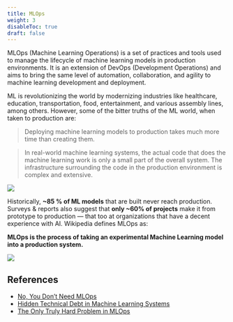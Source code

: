 ```yaml
---
title: MLOps
weight: 3
disableToc: true
draft: false
---
```


MLOps (Machine Learning Operations) is a set of practices and tools used to manage the lifecycle of machine learning models in production environments. It is an extension of DevOps (Development Operations) and aims to bring the same level of automation, collaboration, and agility to machine learning development and deployment.


ML is revolutionizing the world by modernizing industries like healthcare, education, transportation, food, entertainment, and various assembly lines, among others. However, some of the bitter truths of the ML world, when taken to production are:

> Deploying machine learning models to production takes much more time than creating them.

> In real-world machine learning systems, the actual code that does the machine learning work is only a small part of the overall system. The infrastructure surrounding the code in the production environment is complex and extensive.

![](https://raw.githubusercontent.com/aaubs/ds-master/main/data/Images/HIddenTechnicalDebtinML.jpg)

Historically, **~85 % of ML models** that are built never reach production. Surveys & reports also suggest that **only ~60% of projects** make it from prototype to production — that too at organizations that have a decent experience with AI.
Wikipedia defines MLOps as:

**MLOps is the process of taking an experimental Machine Learning model into a production system.**


![](https://raw.githubusercontent.com/aaubs/ds-master/main/data/Images/ML_Ops_Venn_Diagram.svg.png)

## References

* [No, You Don’t Need MLOps](https://becominghuman.ai/no-you-dont-need-mlops-5e1ce9fdaa4b) 
* [Hidden Technical Debt in Machine Learning Systems](https://papers.nips.cc/paper/2015/hash/86df7dcfd896fcaf2674f757a2463eba-Abstract.html) 
* [The Only Truly Hard Problem in MLOps](https://www.tecton.ai/apply/session-video-archive/the-only-truly-hard-problem-in-mlops/) 